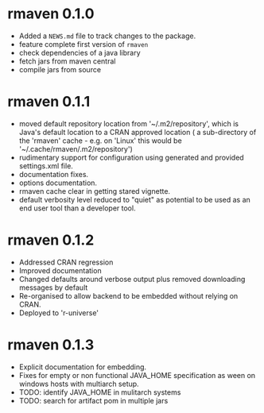 # rmaven 0.1.0

* Added a `NEWS.md` file to track changes to the package.
* feature complete first version of `rmaven`
* check dependencies of a java library
* fetch jars from maven central
* compile jars from source

# rmaven 0.1.1

* moved default repository location from '~/.m2/repository', which is Java's default location to a CRAN approved location 
( a sub-directory of the 'rmaven' cache - e.g. on 'Linux' this would be '~/.cache/rmaven/.m2/repository')
* rudimentary support for configuration using generated and provided settings.xml file.
* documentation fixes.
* options documentation.
* rmaven cache clear in getting stared vignette. 
* default verbosity level reduced to "quiet" as potential to be used as an end user tool than a developer tool.

# rmaven 0.1.2

* Addressed CRAN regression 
* Improved documentation
* Changed defaults around verbose output plus removed downloading messages
by default
* Re-organised to allow backend to be embedded without relying on CRAN.
* Deployed to 'r-universe'

# rmaven 0.1.3

* Explicit documentation for embedding.
* Fixes for empty or non functional JAVA_HOME specification as ween on windows
hosts with multiarch setup.
* TODO: identify JAVA_HOME in mulitarch systems
* TODO: search for artifact pom in multiple jars


